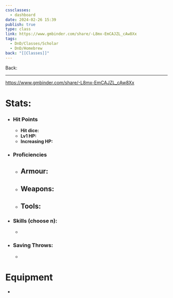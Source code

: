 ```yaml
---
cssclasses:
  - dashboard
date: 2024-02-26 15:39
publish: true
type: class
link: https://www.gmbinder.com/share/-L8mx-EmCAJZL_cAw8Xx
tags:
  - DnD/Classes/Scholar
  - DnD/Homebrew
back: "[[Classes]]"
---
```

Back: 

---
https://www.gmbinder.com/share/-L8mx-EmCAJZL_cAw8Xx

# Stats:
- ### Hit Points
	- **Hit dice:** 
	- **Lv1 HP:**  
	- **Increasing HP:** 
- ### Proficiencies
	- **Armour:** 
		- 
	- **Weapons:** 
		- 
	- **Tools:** 
		- 
- ### Skills (choose n):
	- 
- ### Saving Throws:
	- 
# Equipment
- 